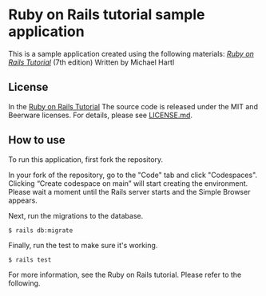 # Ruby on Rails tutorial sample application

This is a sample application created using the following materials:
[*Ruby on Rails Tutorial*](https://railstutorial.jp/)
(7th edition)
Written by Michael Hartl

## License

In the [Ruby on Rails Tutorial](https://railstutorial.jp/)
The source code is released under the MIT and Beerware licenses.
For details, please see [LICENSE.md](LICENSE.md).

## How to use

To run this application, first fork the repository.

In your fork of the repository, go to the "Code" tab and click "Codespaces".
Clicking “Create codespace on main” will start creating the environment.
Please wait a moment until the Rails server starts and the Simple Browser appears.

Next, run the migrations to the database.

```
$ rails db:migrate
```

Finally, run the test to make sure it's working.

```
$ rails test
```

For more information, see the Ruby on Rails tutorial.
Please refer to the following.
